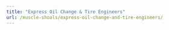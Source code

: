```yaml
---
title: "Express Oil Change & Tire Engineers"
url: /muscle-shoals/express-oil-change-and-tire-engineers/
---
```

